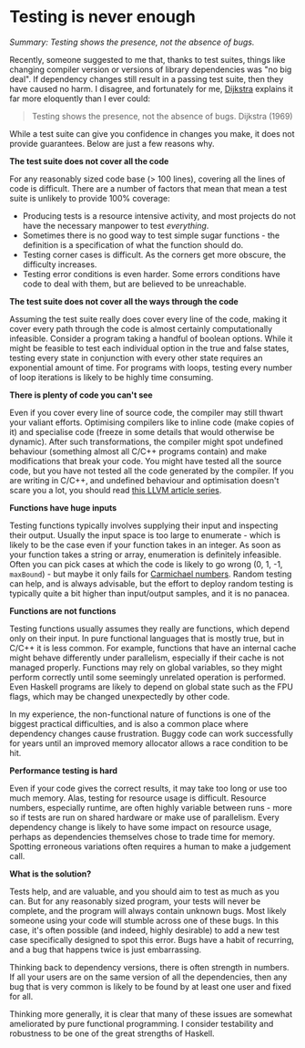 # Testing is never enough

_Summary: Testing shows the presence, not the absence of bugs._

Recently, someone suggested to me that, thanks to test suites, things like changing compiler version or versions of library dependencies was "no big deal". If dependency changes still result in a passing test suite, then they have caused no harm. I disagree, and fortunately for me, [Dijkstra](https://en.wikiquote.org/wiki/Edsger_W._Dijkstra) explains it far more eloquently than I ever could:

> Testing shows the presence, not the absence of bugs. Dijkstra (1969)

While a test suite can give you confidence in changes you make, it does not provide guarantees. Below are just a few reasons why.

**The test suite does not cover all the code**

For any reasonably sized code base (> 100 lines), covering all the lines of code is difficult. There are a number of factors that mean that mean a test suite is unlikely to provide 100% coverage:

* Producing tests is a resource intensive activity, and most projects do not have the necessary manpower to test _everything_.
* Sometimes there is no good way to test simple sugar functions - the definition is a specification of what the function should do.
* Testing corner cases is difficult. As the corners get more obscure, the difficulty increases.
* Testing error conditions is even harder. Some errors conditions have code to deal with them, but are believed to be unreachable.

**The test suite does not cover all the ways through the code**

Assuming the test suite really does cover every line of the code, making it cover every path through the code is almost certainly computationally infeasible. Consider a program taking a handful of boolean options. While it might be feasible to test each individual option in the true and false states, testing every state in conjunction with every other state requires an exponential amount of time. For programs with loops, testing every number of loop iterations is likely to be highly time consuming.

**There is plenty of code you can't see**

Even if you cover every line of source code, the compiler may still thwart your valiant efforts. Optimising compilers like to inline code (make copies of it) and specialise code (freeze in some details that would otherwise be dynamic). After such transformations, the compiler might spot undefined behaviour (something almost all C/C++ programs contain) and make modifications that break your code. You might have tested all the source code, but you have not tested all the code generated by the compiler. If you are writing in C/C++, and undefined behaviour and optimisation doesn't scare you a lot, you should read [this LLVM article series](http://blog.llvm.org/2011/05/what-every-c-programmer-should-know.html).

**Functions have huge inputs**

Testing functions typically involves supplying their input and inspecting their output. Usually the input space is too large to enumerate - which is likely to be the case even if your function takes in an integer. As soon as your function takes a string or array, enumeration is definitely infeasible. Often you can pick cases at which the code is likely to go wrong (0, 1, -1, `maxBound`) - but maybe it only fails for [Carmichael numbers](https://en.wikipedia.org/wiki/Carmichael_number). Random testing can help, and is always advisable, but the effort to deploy random testing is typically quite a bit higher than input/output samples, and it is no panacea.

**Functions are not functions**

Testing functions usually assumes they really are functions, which depend only on their input. In pure functional languages that is mostly true, but in C/C++ it is less common. For example, functions that have an internal cache might behave differently under parallelism, especially if their cache is not managed properly. Functions may rely on global variables, so they might perform correctly until some seemingly unrelated operation is performed. Even Haskell programs are likely to depend on global state such as the FPU flags, which may be changed unexpectedly by other code.  

In my experience, the non-functional nature of functions is one of the biggest practical difficulties, and is also a common place where dependency changes cause frustration. Buggy code can work successfully for years until an improved memory allocator allows a race condition to be hit.

**Performance testing is hard**

Even if your code gives the correct results, it may take too long or use too much memory. Alas, testing for resource usage is difficult. Resource numbers, especially runtime, are often highly variable between runs - more so if tests are run on shared hardware or make use of parallelism. Every dependency change is likely to have some impact on resource usage, perhaps as dependencies themselves chose to trade time for memory. Spotting erroneous variations often requires a human to make a judgement call.  

**What is the solution?**

Tests help, and are valuable, and you should aim to test as much as you can. But for any reasonably sized program, your tests will never be complete, and the program will always contain unknown bugs. Most likely someone using your code will stumble across one of these bugs. In this case, it's often possible (and indeed, highly desirable) to add a new test case specifically designed to spot this error. Bugs have a habit of recurring, and a bug that happens twice is just embarrassing.

Thinking back to dependency versions, there is often strength in numbers. If all your users are on the same version of all the dependencies, then any bug that is very common is likely to be found by at least one user and fixed for all.

Thinking more generally, it is clear that many of these issues are somewhat ameliorated by pure functional programming. I consider testability and robustness to be one of the great strengths of Haskell.
